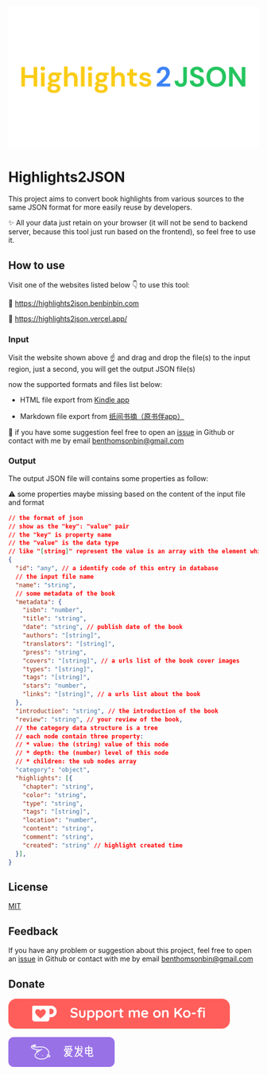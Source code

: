 [![Highlights2JSON](./public/images/highlights2json.svg)](https://github.com/Benbinbin/highlights2json)

# Highlights2JSON

This project aims to convert book highlights from various sources to the same JSON format for more easily reuse by developers.

:sparkles: All your data just retain on your browser (it will not be send to backend server, because this tool just run based on the frontend), so feel free to use it.

## How to use

Visit one of the websites listed below :point_down: to use this tool:

:link: https://highlights2json.benbinbin.com

:link: https://highlights2json.vercel.app/


### Input

Visit the website shown above :point_up: and drag and drop the file(s) to the input region, just a second, you will get the output JSON file(s)

now the supported formats and files list below:

* HTML file export from [Kindle app](https://www.amazon.com/kindle-dbs/fd/kcp)

* Markdown file export from [纸间书摘（原书伴app）](https://www.xmnote.com/)

:loudspeaker: if you have some suggestion feel free to open an [issue](https://github.com/Benbinbin/highlights2json/issues/new) in Github or contact with me by email <a href="mailto:benthomsonbin@gmail.com">benthomsonbin@gmail.com</a>
### Output

The output JSON file will contains some properties as follow:

:warning: some properties maybe missing based on the content of the input file and format

```json
// the format of json
// show as the "key": "value" pair
// the "key" is property name
// the "value" is the data type
// like "[string]" represent the value is an array with the element which type is string
{
  "id": "any", // a identify code of this entry in database
  // the input file name
  "name": "string",
  // some metadata of the book
  "metadata": {
    "isbn": "number",
    "title": "string",
    "date": "string", // publish date of the book
    "authors": "[string]",
    "translators": "[string]",
    "press": "string",
    "covers": "[string]", // a urls list of the book cover images
    "types": "[string]",
    "tags": "[string]",
    "stars": "number",
    "links": "[string]", // a urls list about the book
  },
  "introduction": "string", // the introduction of the book
  "review": "string", // your review of the book,
  // the category data structure is a tree
  // each node contain three property:
  // * value: the (string) value of this node
  // * depth: the (number) level of this node
  // * children: the sub nodes array
  "category": "object",
  "highlights": [{
    "chapter": "string",
    "color": "string",
    "type": "string",
    "tags": "[string]",
    "location": "number",
    "content": "string",
    "comment": "string",
    "created": "string" // highlight created time
  }],
}
```

## License

[MIT](./LICENSE)

## Feedback

If you have any problem or suggestion about this project, feel free to open an [issue](https://github.com/Benbinbin/highlights2json/issues/new) in Github or contact with me by email <a href="mailto:benthomsonbin@gmail.com">benthomsonbin@gmail.com</a>

## Donate
[![ko-fi](./public/images/kofi.svg)](https://ko-fi.com/benbinbin)

[![ko-fi](./public/images/afdian.svg)](https://afdian.net/a/benbinbin)